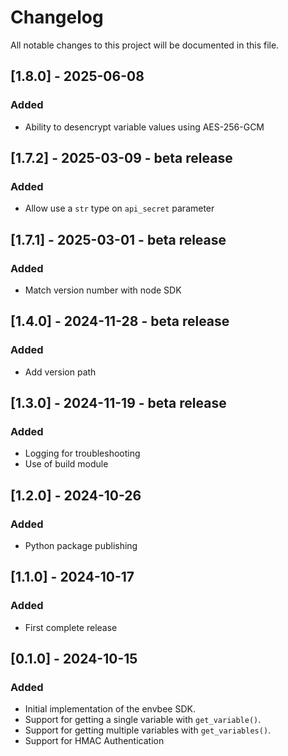 # Changelog

All notable changes to this project will be documented in this file.

## [1.8.0] - 2025-06-08

### Added

- Ability to desencrypt variable values using AES-256-GCM

## [1.7.2] - 2025-03-09 - beta release

### Added

- Allow use a `str` type on `api_secret` parameter

## [1.7.1] - 2025-03-01 - beta release

### Added

- Match version number with node SDK

## [1.4.0] - 2024-11-28 - beta release

### Added

- Add version path

## [1.3.0] - 2024-11-19 - beta release

### Added

- Logging for troubleshooting
- Use of build module

## [1.2.0] - 2024-10-26

### Added

- Python package publishing

## [1.1.0] - 2024-10-17

### Added

- First complete release

## [0.1.0] - 2024-10-15

### Added

- Initial implementation of the envbee SDK.
- Support for getting a single variable with `get_variable()`.
- Support for getting multiple variables with `get_variables()`.
- Support for HMAC Authentication
